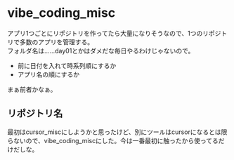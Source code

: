 # vibe_coding_misc

アプリ1つごとにリポジトリを作ってたら大量になりそうなので、1つのリポジトリで多数のアプリを管理する。  
フォルダ名は……day01とかはダメだな毎日やるわけじゃないので。

- 前に日付を入れて時系列順にするか
- アプリ名の順にするか

まぁ前者かなぁ。



## リポジトリ名

最初はcursor_miscにしようかと思ったけど、別にツールはcursorになるとは限らないので、vibe_coding_miscにした。今は一番最初に触ったから使ってるだけだしな。

